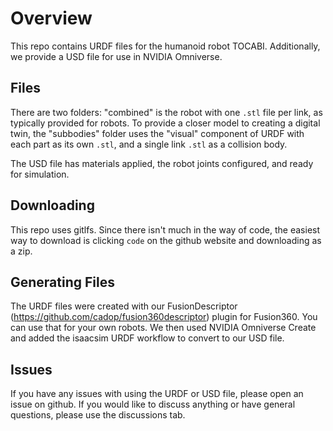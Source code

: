 # Overview

This repo contains URDF files for the humanoid robot TOCABI. Additionally, we provide a USD file for use in NVIDIA Omniverse.

## Files

There are two folders: "combined" is the robot with one `.stl` file per link, as typically provided for robots.  To provide a closer model to creating a digital twin, the "subbodies" folder uses the "visual" component of URDF with each part as its own `.stl`, and a single link `.stl` as a collision body. 

The USD file has materials applied, the robot joints configured, and ready for simulation.

## Downloading

This repo uses gitlfs. Since there isn't much in the way of code, the easiest way to download is clicking `code` on the github website and downloading as a zip.

## Generating Files

The URDF files were created with our FusionDescriptor (https://github.com/cadop/fusion360descriptor) plugin for Fusion360.  You can use that for your own robots. We then used NVIDIA Omniverse Create and added the isaacsim URDF workflow to convert to our USD file. 

## Issues

If you have any issues with using the URDF or USD file, please open an issue on github.  If you would like to discuss anything or have general questions, please use the discussions tab. 